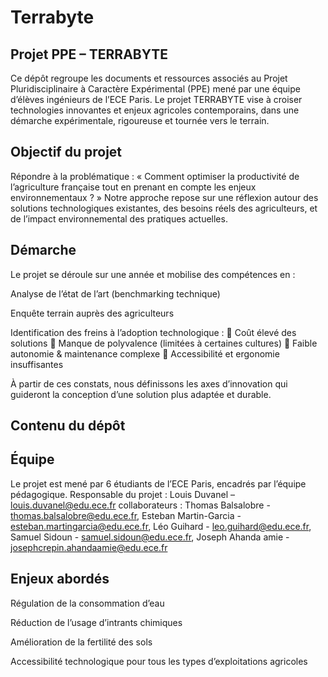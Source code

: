 # Terrabyte

## Projet PPE – TERRABYTE
Ce dépôt regroupe les documents et ressources associés au Projet Pluridisciplinaire à Caractère Expérimental (PPE) mené par une équipe d’élèves ingénieurs de l’ECE Paris. Le projet TERRABYTE vise à croiser technologies innovantes et enjeux agricoles contemporains, dans une démarche expérimentale, rigoureuse et tournée vers le terrain.

## Objectif du projet
Répondre à la problématique :
« Comment optimiser la productivité de l’agriculture française tout en prenant en compte les enjeux environnementaux ? »
Notre approche repose sur une réflexion autour des solutions technologiques existantes, des besoins réels des agriculteurs, et de l’impact environnemental des pratiques actuelles.

## Démarche
Le projet se déroule sur une année et mobilise des compétences en :

Analyse de l’état de l’art (benchmarking technique)

Enquête terrain auprès des agriculteurs

Identification des freins à l’adoption technologique :
🔹 Coût élevé des solutions
🔹 Manque de polyvalence (limitées à certaines cultures)
🔹 Faible autonomie & maintenance complexe
🔹 Accessibilité et ergonomie insuffisantes

À partir de ces constats, nous définissons les axes d’innovation qui guideront la conception d’une solution plus adaptée et durable.

## Contenu du dépôt


## Équipe
Le projet est mené par 6 étudiants de l’ECE Paris, encadrés par l’équipe pédagogique.
Responsable du projet :  Louis Duvanel – louis.duvanel@edu.ece.fr
collaborateurs : Thomas Balsalobre - thomas.balsalobre@edu.ece.fr, Esteban Martin-Garcia - esteban.martingarcia@edu.ece.fr, Léo Guihard - leo.guihard@edu.ece.fr, Samuel Sidoun - samuel.sidoun@edu.ece.fr,
Joseph Ahanda amie - josephcrepin.ahandaamie@edu.ece.fr

## Enjeux abordés
Régulation de la consommation d’eau

Réduction de l’usage d’intrants chimiques

Amélioration de la fertilité des sols

Accessibilité technologique pour tous les types d’exploitations agricoles
